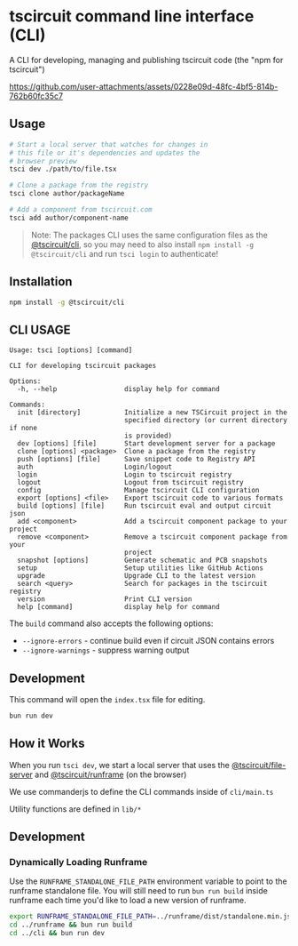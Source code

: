 # tscircuit command line interface (CLI)

A CLI for developing, managing and publishing tscircuit code (the "npm for tscircuit")

https://github.com/user-attachments/assets/0228e09d-48fc-4bf5-814b-762b60fc35c7

## Usage

```bash
# Start a local server that watches for changes in
# this file or it's dependencies and updates the
# browser preview
tsci dev ./path/to/file.tsx

# Clone a package from the registry
tsci clone author/packageName

# Add a component from tscircuit.com
tsci add author/component-name
```

> Note: The packages CLI uses the same configuration files as the [@tscircuit/cli](https://github.com/tscircuit/cli), so you may need to also install `npm install -g @tscircuit/cli` and run `tsci login` to authenticate!

## Installation

```bash
npm install -g @tscircuit/cli
```

## CLI USAGE

<!-- START_HELP_OUTPUT -->
```
Usage: tsci [options] [command]

CLI for developing tscircuit packages

Options:
  -h, --help                 display help for command

Commands:
  init [directory]           Initialize a new TSCircuit project in the
                             specified directory (or current directory if none
                             is provided)
  dev [options] [file]       Start development server for a package
  clone [options] <package>  Clone a package from the registry
  push [options] [file]      Save snippet code to Registry API
  auth                       Login/logout
  login                      Login to tscircuit registry
  logout                     Logout from tscircuit registry
  config                     Manage tscircuit CLI configuration
  export [options] <file>    Export tscircuit code to various formats
  build [options] [file]     Run tscircuit eval and output circuit json
  add <component>            Add a tscircuit component package to your project
  remove <component>         Remove a tscircuit component package from your
                             project
  snapshot [options]         Generate schematic and PCB snapshots
  setup                      Setup utilities like GitHub Actions
  upgrade                    Upgrade CLI to the latest version
  search <query>             Search for packages in the tscircuit registry
  version                    Print CLI version
  help [command]             display help for command
```
<!-- END_HELP_OUTPUT -->

The `build` command also accepts the following options:

- `--ignore-errors` - continue build even if circuit JSON contains errors
- `--ignore-warnings` - suppress warning output

## Development

This command will open the `index.tsx` file for editing.

```bash
bun run dev
```

## How it Works

When you run `tsci dev`, we start a local
server that uses the [@tscircuit/file-server](https://github.com/tscircuit/file-server) and [@tscircuit/runframe](https://github.com/tscircuit/runframe) (on the browser)

We use commanderjs to define the CLI commands inside
of `cli/main.ts`

Utility functions are defined in `lib/*`

## Development

### Dynamically Loading Runframe

Use the `RUNFRAME_STANDALONE_FILE_PATH` environment variable to point to the runframe standalone file. You will still need to run `bun run build` inside
runframe each time you'd like to load a new version of runframe.

```bash
export RUNFRAME_STANDALONE_FILE_PATH=../runframe/dist/standalone.min.js
cd ../runframe && bun run build
cd ../cli && bun run dev
```
